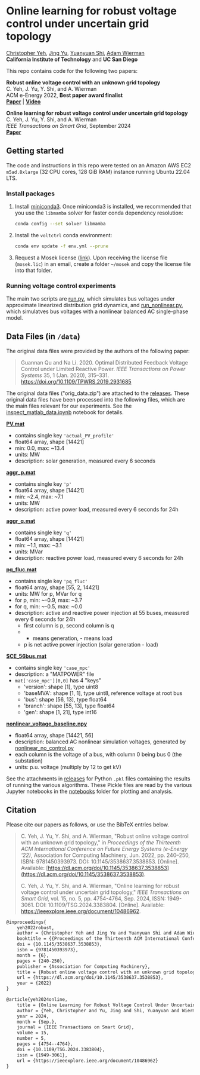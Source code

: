 # Online learning for robust voltage control under uncertain grid topology

[Christopher Yeh](https://chrisyeh96.github.io/), [Jing Yu](https://www.jingyu.io/), [Yuanyuan Shi](https://yyshi.eng.ucsd.edu/), [Adam Wierman](https://adamwierman.com/)
<br>**California Institute of Technology** and **UC San Diego**

This repo contains code for the following two papers:

**Robust online voltage control with an unknown grid topology**
<br>C. Yeh, J. Yu, Y. Shi, and A. Wierman
<br>ACM e-Energy 2022, **Best paper award finalist**
<br>[**Paper**](https://dl.acm.org/doi/10.1145/3538637.3538853) |
[**Video**](https://youtu.be/iDhDfDrXqoA)

**Online learning for robust voltage control under uncertain grid topology**
<br>C. Yeh, J. Yu, Y. Shi, and A. Wierman
<br>_IEEE Transactions on Smart Grid_, September 2024
<br>[**Paper**](https://ieeexplore.ieee.org/document/10486962)


## Getting started

The code and instructions in this repo were tested on an Amazon AWS EC2 `m5ad.8xlarge` (32 CPU cores, 128 GiB RAM) instance running Ubuntu 22.04 LTS.

### Install packages

1. Install [miniconda3](https://docs.conda.io/en/latest/miniconda.html). Once miniconda3 is installed, we recommended that you use the `libmamba` solver for faster conda dependency resolution:
    ```bash
    conda config --set solver libmamba
    ```
2. Install the `voltctrl` conda environment:
    ```bash
    conda env update -f env.yml --prune
    ```
3. Request a Mosek license ([link](https://www.mosek.com/products/academic-licenses/)). Upon receiving the license file (`mosek.lic`) in an email, create a folder `~/mosek` and copy the license file into that folder.

### Running voltage control experiments

The main two scripts are [run.py](run.py), which simulates bus voltages under approximate linearized distribution grid dynamics, and [run_nonlinear.py](run_nonlinear.py), which simulatves bus voltages with a nonlinear balanced AC single-phase model.

## Data Files (in `/data`)

The original data files were provided by the authors of the following paper:
> Guannan Qu and Na Li. 2020. Optimal Distributed Feedback Voltage Control under Limited Reactive Power. _IEEE Transactions on Power Systems_ 35, 1 (Jan. 2020), 315–331. https://doi.org/10.1109/TPWRS.2019.2931685

The original data files ("orig_data.zip") are attached to the [releases](https://github.com/chrisyeh96/voltctrl/releases/tag/v1.0). These original data files have been processed into the following files, which are the main files relevant for our experiments. See the [inspect_matlab_data.ipynb](notebooks/inspect_data.ipynb) notebook for details.

**[PV.mat](data/PV.mat)**
- contains single key `'actual_PV_profile'`
- float64 array, shape [14421]
- min: 0.0, max: ~13.4
- units: MW
- description: solar generation, measured every 6 seconds

**[aggr_p.mat](data/aggr_p.mat)**
- contains single key `'p'`
- float64 array, shape [14421]
- min: ~2.4, max: ~7.1
- units: MW
- description: active power load, measured every 6 seconds for 24h

**[aggr_q.mat](data/aggr_q.mat)**
- contains single key `'q'`
- float64 array, shape [14421]
- min: ~1.1, max: ~3.1
- units: MVar
- description: reactive power load, measured every 6 seconds for 24h

**[pq_fluc.mat](data/pq_fluc.mat)**
- contains single key `'pq_fluc'`
- float64 array, shape [55, 2, 14421]
- units: MW for p, MVar for q
- for p, min: ~-0.9, max: ~3.7
- for q, min: ~-0.5, max: ~0.0
- description: active and reactive power injection at 55 buses, measured every 6 seconds for 24h
  - first column is p, second column is q
  - + means generation, - means load
  - p is net active power injection (solar generation - load)

**[SCE_56bus.mat](data/SCE_56bus.mat)**
- contains single key `'case_mpc'`
- description: a "MATPOWER" file
- `mat['case_mpc'][0,0]` has 4 "keys"
    - 'version': shape [1], type uint8
    - 'baseMVA': shape [1, 1], type uint8, reference voltage at root bus
    - 'bus': shape [56, 13], type float64
    - 'branch': shape [55, 13], type float64
    - 'gen': shape [1, 21], type int16

**[nonlinear_voltage_baseline.npy](data/nonlinear_voltage_baseline.npy)**
- float64 array, shape [14421, 56]
- description: balanced AC nonlinear simulation voltages, generated by [nonlinear_no_control.py](nonlinear_no_control.py)
- each column is the voltage of a bus, with column 0 being bus 0 (the substation)
- units: p.u. voltage (multiply by 12 to get kV)

See the attachments in [releases](https://github.com/chrisyeh96/voltctrl/releases/) for Python `.pkl` files containing the results of running the various algorithms. These Pickle files are read by the various Jupyter notebooks in the [notebooks](notebooks/) folder for plotting and analysis.


## Citation

Please cite our papers as follows, or use the BibTeX entries below.

> C. Yeh, J. Yu, Y. Shi, and A. Wierman, "Robust online voltage control with an unknown grid topology," in _Proceedings of the Thirteenth ACM International Conference on Future Energy Systems (e-Energy '22)_, Association for Computing Machinery, Jun. 2022, pp. 240–250, ISBN: 9781450393973. DOI: 10.1145/3538637.3538853. [Online]. Available: [https://dl.acm.org/doi/10.1145/3538637.3538853](https://dl.acm.org/doi/10.1145/3538637.3538853).
>
> C. Yeh, J. Yu, Y. Shi, and A. Wierman, "Online learning for robust voltage control under uncertain grid topology," _IEEE Transactions on Smart Grid_, vol. 15, no. 5, pp. 4754-4764, Sep. 2024, ISSN: 1949-3061. DOI: 10.1109/TSG.2024.3383804. [Online]. Available: https://ieeexplore.ieee.org/document/10486962.

```tex
@inproceedings{
    yeh2022robust,
    author = {Christopher Yeh and Jing Yu and Yuanyuan Shi and Adam Wierman},
    booktitle = {{Proceedings of the Thirteenth ACM International Conference on Future Energy Systems (e-Energy '22)}},
    doi = {10.1145/3538637.3538853},
    isbn = {9781450393973},
    month = {6},
    pages = {240-250},
    publisher = {Association for Computing Machinery},
    title = {Robust online voltage control with an unknown grid topology},
    url = {https://dl.acm.org/doi/10.1145/3538637.3538853},
    year = {2022}
}

@article{yeh2024online,
    title = {Online Learning for Robust Voltage Control Under Uncertain Grid Topology},
    author = {Yeh, Christopher and Yu, Jing and Shi, Yuanyuan and Wierman, Adam},
    year = 2024,
    month = {Sep.},
    journal = {IEEE Transactions on Smart Grid},
    volume = 15,
    number = 5,
    pages = {4754--4764},
    doi = {10.1109/TSG.2024.3383804},
    issn = {1949-3061},
    url = {https://ieeexplore.ieee.org/document/10486962}
}
```
